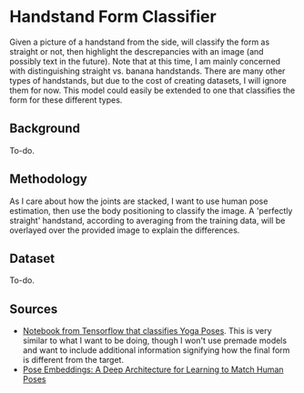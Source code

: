 # Handstand Form Classifier
Given a picture of a handstand from the side, will classify the form as straight or not, then highlight the descrepancies with an image (and possibly text in the future). Note that at this time, I am mainly concerned with distinguishing straight vs. banana handstands. There are many other types of handstands, but due to the cost of creating datasets, I will ignore them for now. This model could easily be extended to one that classifies the form for these different types.

## Background
To-do.

## Methodology
As I care about how the joints are stacked, I want to use human pose estimation, then use the body positioning to classify the image. A 'perfectly straight' handstand, according to averaging from the training data, will be overlayed over the provided image to explain the differences.

## Dataset
To-do.

## Sources
- [Notebook from Tensorflow that classifies Yoga Poses](https://colab.research.google.com/github/tensorflow/tensorflow/blob/master/tensorflow/lite/g3doc/tutorials/pose_classification.ipynb#scrollTo=ydb-bd_UWXMq). This is very similar to what I want to be doing, though I won't use premade models and want to include additional information signifying how the final form is different from the target.
- [Pose Embeddings: A Deep Architecture for Learning to Match Human Poses](https://arxiv.org/abs/1507.00302)
